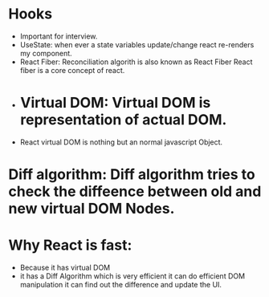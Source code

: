 # Hooks
- Important for interview.
- UseState: when ever a state variables update/change react re-renders my component.
- React Fiber: Reconciliation algorith is also known as React Fiber React fiber is a core concept of react.
- # Virtual DOM: Virtual DOM is representation of actual DOM.
- React virtual DOM is nothing but an normal javascript Object.

# Diff algorithm: Diff algorithm tries to check the diffeence between old and new virtual DOM Nodes.

# Why React is fast: 
 - Because it has virtual DOM
 - it has a Diff Algorithm which is very efficient it can do efficient DOM manipulation it can find out the difference and update the UI.